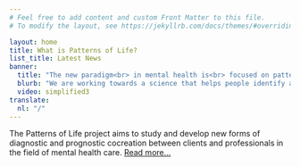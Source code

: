 ```yaml
---
# Feel free to add content and custom Front Matter to this file.
# To modify the layout, see https://jekyllrb.com/docs/themes/#overriding-theme-defaults

layout: home
title: What is Patterns of Life?
list_title: Latest News
banner:
  title: "The new paradigm<br> in mental health is<br> focused on patterns."
  blurb: "We are working towards a science that helps people identify and modify the interacting patterns that underly, and sometimes undermine, their lives."
  video: simplified3
translate:
  nl: "/"
---
```


The Patterns of Life project aims to study and develop new forms of
diagnostic and prognostic cocreation between clients and professionals in the
field of mental health care. [Read more…](/en/about/)
